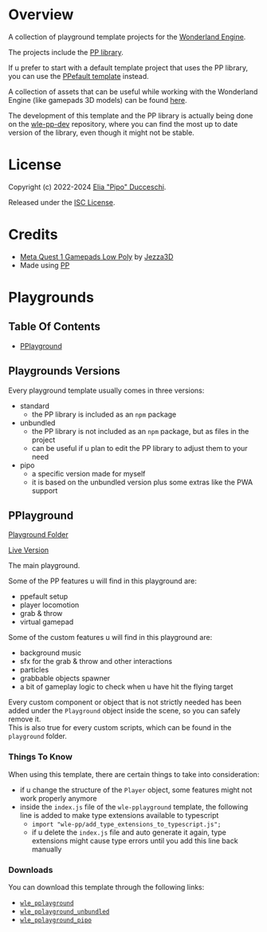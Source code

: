 # Overview

A collection of playground template projects for the [Wonderland Engine](https://wonderlandengine.com/).

The projects include the [PP library](https://github.com/signorpipo/wle-pp).

If u prefer to start with a default template project that uses the PP library, you can use the [PPefault template](https://github.com/signorpipo/wle-ppefault) instead.

A collection of assets that can be useful while working with the Wonderland Engine (like gamepads 3D models) can be found [here](https://github.com/signorpipo/wle-assets).

The development of this template and the PP library is actually being done on the [wle-pp-dev](https://github.com/signorpipo/wle-pp-dev) repository, where you can find the most up to date version of the library, even though it might not be stable.

# License

Copyright (c) 2022-2024 [Elia "Pipo" Ducceschi](https://signorpipo.itch.io/).

Released under the [ISC License](https://github.com/signorpipo/wle-pplaygrounds/blob/main/LICENSE.md).
  
# Credits

- [Meta Quest 1 Gamepads Low Poly](https://github.com/signorpipo/wle-pplaygrounds/tree/main/wle_pplaygrounds/wle_pplayground/wle_pplayground/assets/models/pp/meta_quest_1_gamepads_credits_Jezza3D.fbx) by [Jezza3D](https://sketchfab.com/Jezza3D)
- Made using [PP](https://github.com/signorpipo/wle-pp)

# Playgrounds

## Table Of Contents

- [PPlayground](#pplayground)

## Playgrounds Versions

Every playground template usually comes in three versions:
- standard
  - the PP library is included as an `npm` package
- unbundled
  - the PP library is not included as an `npm` package, but as files in the project
  - can be useful if u plan to edit the PP library to adjust them to your need
- pipo
  - a specific version made for myself
  - it is based on the unbundled version plus some extras like the PWA support

## PPlayground

[Playground Folder](https://github.com/signorpipo/wle-pplaygrounds/tree/main/wle_pplaygrounds/wle_pplayground)

[Live Version](https://signorpipo.itch.io/pplayground-wonderland-engine)

The main playground.

Some of the PP features u will find in this playground are:
- ppefault setup
- player locomotion
- grab & throw
- virtual gamepad

Some of the custom features u will find in this playground are:
- background music
- sfx for the grab & throw and other interactions
- particles
- grabbable objects spawner
- a bit of gameplay logic to check when u have hit the flying target

Every custom component or object that is not strictly needed has been added under the `Playground` object inside the scene, so you can safely remove it.  
This is also true for every custom scripts, which can be found in the `playground` folder.

### Things To Know

When using this template, there are certain things to take into consideration:
  - if u change the structure of the `Player` object, some features might not work properly anymore
  - inside the `index.js` file of the `wle-pplayground` template, the following line is added to make type extensions available to typescript
    - `import "wle-pp/add_type_extensions_to_typescript.js";`
    - if u delete the `index.js` file and auto generate it again, type extensions might cause type errors until you add this line back manually

### Downloads

You can download this template through the following links:
  - [`wle_pplayground`](https://github.com/signorpipo/wle-pplaygrounds/releases/latest/download/wle_pplayground.zip)
  - [`wle_pplayground_unbundled`](https://github.com/signorpipo/wle-pplaygrounds/releases/latest/download/wle_pplayground_unbundled.zip)
  - [`wle_pplayground_pipo`](https://github.com/signorpipo/wle-pplaygrounds/releases/latest/download/wle_pplayground_pipo.zip)
